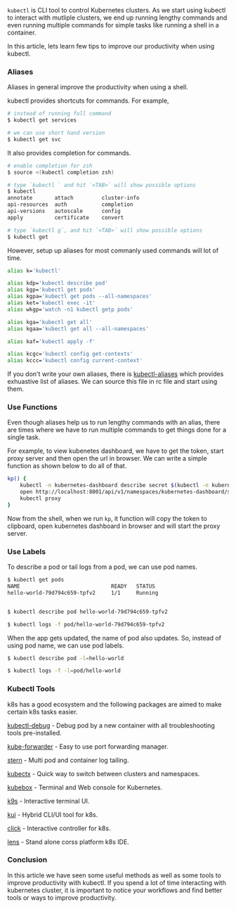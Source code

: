 <!--
.. title: Tips On Improving kubectl Productivity
.. slug: tips-on-improving-kubectl-productivity
.. date: 2020-06-31 18:42:00 UTC+06:30
.. tags: kubenetes, devops
.. category:
.. link:
.. description: How to improve your productivity with kubectl from any shell and using some k8s specific tools.
.. type: text
-->

`kubectl` is CLI tool to control Kubernetes clusters. As we start using kubectl to interact with mutliple clusters, we end up running lengthy commands and even running multiple commands for simple tasks like running a shell in a container.

In this article, lets learn few tips to improve our productivity when using kubectl.


### Aliases

Aliases in general improve the productivity when using a shell.

kubectl provides shortcuts for commands. For example,

```sh
# instead of running full command
$ kubectl get services

# we can use short hand version
$ kubectl get svc
```

It also provides completion for commands.

```sh
# enable completion for zsh
$ source <(kubectl completion zsh)

# type `kubectl ` and hit `<TAB>` will show possible options
$ kubectl
annotate       attach         cluster-info
api-resources  auth           completion
api-versions   autoscale      config
apply          certificate    convert

# type `kubectl g`, and hit `<TAB>` will show possible options
$ kubectl get
```

However, setup up aliases for most commanly used commands will lot of time.

```sh
alias k='kubectl'

alias kdp='kubectl describe pod'
alias kgp='kubectl get pods'
alias kgpa='kubectl get pods --all-namespaces'
alias ket='kubectl exec -it'
alias wkgp='watch -n1 kubectl getp pods'

alias kga='kubectl get all'
alias kgaa='kubectl get all --all-namespaces'

alias kaf='kubectl apply -f'

alias kcgc='kubectl config get-contexts'
alias kccc='kubectl config current-context'
```

If you don't write your own aliases, there is [kubectl-aliases](https://github.com/ahmetb/kubectl-aliases) which provides exhuastive list of aliases. We can source this file in rc file and start using them.


### Use Functions

Even though aliases help us to run lengthy commands with an alias, there are times where we have to run multiple commands to get things done for a single task.

For example, to view kubenetes dashboard, we have to get the token, start proxy server and then open the url in browser. We can write a simple function as shown below to do all of that.

```sh
kp() {
    kubectl -n kubernetes-dashboard describe secret $(kubectl -n kubernetes-dashboard get secret | grep admin-user | awk '{print $1}') | grep 'token:' | awk '{print $2}' | pbcopy
    open http://localhost:8001/api/v1/namespaces/kubernetes-dashboard/services/https:kubernetes-dashboard:/proxy/
    kubectl proxy
}
```

Now from the shell, when we run `kp`, it function will copy the token to clipboard, open kubernetes dashboard in browser and will start the proxy server.


### Use Labels

To describe a pod or tail logs from a pod, we can use pod names.

```sh
$ kubectl get pods
NAME                             READY   STATUS
hello-world-79d794c659-tpfv2     1/1     Running


$ kubectl describe pod hello-world-79d794c659-tpfv2

$ kubectl logs -f pod/hello-world-79d794c659-tpfv2
```

When the app gets updated, the name of pod also updates. So, instead of using pod name, we can use pod labels.

```sh
$ kubectl describe pod -l=hello-world

$ kubectl logs -f -l=pod/hello-world
```


### Kubectl Tools

k8s has a good ecosystem and the following packages are aimed to make certain k8s tasks easier.

[kubectl-debug](https://github.com/aylei/kubectl-debug) - Debug pod by a new container with all troubleshooting tools pre-installed.

[kube-forwarder](https://github.com/pixel-point/kube-forwarder) - Easy to use port forwarding manager.

[stern](https://github.com/wercker/stern) - Multi pod and container log tailing.

[kubectx](https://github.com/ahmetb/kubectx) - Quick way to switch between clusters and namespaces.

[kubebox](https://github.com/astefanutti/kubebox) - Terminal and Web console for Kubernetes.

[k9s](https://github.com/derailed/k9s) - Interactive terminal UI.

[kui](https://github.com/IBM/kui) - Hybrid CLI/UI tool for k8s.

[click](https://github.com/databricks/click) - Interactive controller for k8s.

[lens](https://github.com/lensapp/lens) - Stand alone corss platform k8s IDE.


### Conclusion

In this article we have seen some useful methods as well as some tools to improve productivity with kubectl. If you spend a lot of time interacting with kubernetes cluster, it is important to notice your workflows and find better tools or ways to improve productivity.
